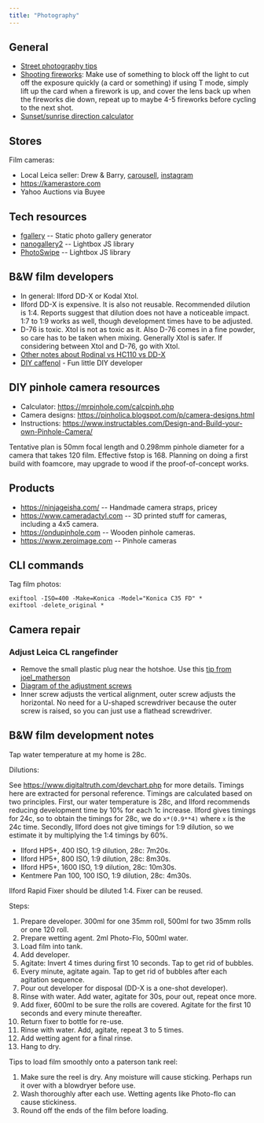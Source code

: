 ```yaml
---
title: "Photography"
---
```


## General

- [Street photography tips](https://jamesmaherphotography.com/street_photography/what-is-street-photography/)
- [Shooting fireworks](https://www.reddit.com/r/AnalogCommunity/comments/w683ap/fireworks_on_120_slide_film_a_surprising_success/): Make use of something to block off the light to cut off the exposure quickly (a card or something) if using T mode, simply lift up the card when a firework is up, and cover the lens back up when the fireworks die down, repeat up to maybe 4-5 fireworks before cycling to the next shot.
- [Sunset/sunrise direction calculator](https://www.suncalc.org)

## Stores

Film cameras:

- Local Leica seller: Drew & Barry, [carousell](https://www.carousell.sg/u/leicaphilia/), [instagram](https://www.instagram.com/DREWANDBARRY/)
- https://kamerastore.com
- Yahoo Auctions via Buyee

## Tech resources

- [fgallery](https://www.thregr.org/%7Ewavexx/software/fgallery/) -- Static photo gallery generator
- [nanogallery2](https://nanogallery2.nanostudio.org/) -- Lightbox JS library
- [PhotoSwipe](https://photoswipe.com/) -- Lightbox JS library

## B&W film developers

- In general: Ilford DD-X or Kodal Xtol.
- Ilford DD-X is expensive. It is also not reusable. Recommended dilution is
  1:4. Reports suggest that dilution does not have a noticeable impact. 1:7 to
  1:9 works as well, though development times have to be adjusted.
- D-76 is toxic. Xtol is not as toxic as it. Also D-76 comes in a fine powder,
  so care has to be taken when mixing. Generally Xtol is safer. If considering
  between Xtol and D-76, go with Xtol.
- [Other notes about Rodinal vs HC110 vs DD-X](https://www.reddit.com/r/Darkroom/comments/w3g14o/alternatives_to_ddx/igwsvsb/)
- [DIY caffenol](https://www.caffenol.org/recipes/) - Fun little DIY developer

## DIY pinhole camera resources

- Calculator: https://mrpinhole.com/calcpinh.php
- Camera designs: https://pinholica.blogspot.com/p/camera-designs.html
- Instructions: https://www.instructables.com/Design-and-Build-your-own-Pinhole-Camera/

Tentative plan is 50mm focal length and 0.298mm pinhole diameter for a camera
that takes 120 film. Effective fstop is 168. Planning on doing a first build
with foamcore, may upgrade to wood if the proof-of-concept works.

## Products

- https://ninjageisha.com/ -- Handmade camera straps, pricey
- https://www.cameradactyl.com -- 3D printed stuff for cameras, including a 4x5 camera.
- https://ondupinhole.com -- Wooden pinhole cameras.
- https://www.zeroimage.com -- Pinhole cameras

## CLI commands

Tag film photos:

```
exiftool -ISO=400 -Make=Konica -Model="Konica C35 FD" *
exiftool -delete_original *
```

## Camera repair

### Adjust Leica CL rangefinder

- Remove the small plastic plug near the hotshoe. Use this [tip from joel\_matherson](https://www.photo.net/forums/topic/34892-leica-cl-rangefinder-adjustment/)
- [Diagram of the adjustment screws](https://www.photrio.com/forum/threads/leica-minolta-cl-rangefinder-adjustment.171412/)
- Inner screw adjusts the vertical alignment, outer screw adjusts the
  horizontal. No need for a U-shaped screwdriver because the outer screw is
  raised, so you can just use a flathead screwdriver.

## B&W film development notes

Tap water temperature at my home is 28c.

Dilutions:

See https://www.digitaltruth.com/devchart.php for more details. Timings here
are extracted for personal reference. Timings are calculated based on two principles. First, our water temperature is 28c, and Ilford recommends reducing development time by 10% for each 1c increase. Ilford gives timings for 24c, so to obtain the timings for 28c, we do `x*(0.9**4)` where `x` is the 24c time. Secondly, Ilford does not give timings for 1:9 dilution, so we estimate it by multiplying the 1:4 timings by 60%.

- Ilford HP5+, 400 ISO, 1:9 dilution, 28c: 7m20s.
- Ilford HP5+, 800 ISO, 1:9 dilution, 28c: 8m30s.
- Ilford HP5+, 1600 ISO, 1:9 dilution, 28c: 10m30s.
- Kentmere Pan 100, 100 ISO, 1:9 dilution, 28c: 4m30s.

Ilford Rapid Fixer should be diluted 1:4. Fixer can be reused.

Steps:

1. Prepare developer. 300ml for one 35mm roll, 500ml for two 35mm rolls or one 120 roll.
2. Prepare wetting agent. 2ml Photo-Flo, 500ml water.
2. Load film into tank.
3. Add developer.
4. Agitate: Invert 4 times during first 10 seconds. Tap to get rid of bubbles.
5. Every minute, agitate again. Tap to get rid of bubbles after each agitation sequence.
6. Pour out developer for disposal (DD-X is a one-shot developer).
7. Rinse with water. Add water, agitate for 30s, pour out, repeat once more.
8. Add fixer, 600ml to be sure the rolls are covered. Agitate for the first 10 seconds and every minute thereafter.
9. Return fixer to bottle for re-use.
10. Rinse with water. Add, agitate, repeat 3 to 5 times.
11. Add wetting agent for a final rinse.
12. Hang to dry.

Tips to load film smoothly onto a paterson tank reel:

1. Make sure the reel is dry. Any moisture will cause sticking. Perhaps run it over with a blowdryer before use.
2. Wash thoroughly after each use. Wetting agents like Photo-flo can cause stickiness.
3. Round off the ends of the film before loading.
